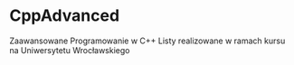 # CppAdvanced
Zaawansowane Programowanie w C++
Listy realizowane w ramach kursu na Uniwersytetu Wrocławskiego
